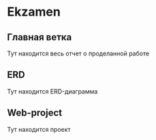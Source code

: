 # Ekzamen

## Главная ветка 
Тут находится весь отчет о проделанной работе
## ERD
Тут находится ERD-диаграмма
## Web-project
Тут находится проект
